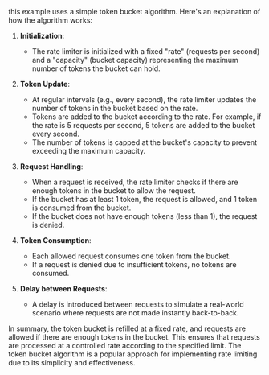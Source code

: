 this example uses a simple token bucket algorithm. Here's an explanation of how the algorithm works:

1. **Initialization**:
   - The rate limiter is initialized with a fixed "rate" (requests per second) and a "capacity" (bucket capacity) representing the maximum number of tokens the bucket can hold.

2. **Token Update**:
   - At regular intervals (e.g., every second), the rate limiter updates the number of tokens in the bucket based on the rate.
   - Tokens are added to the bucket according to the rate. For example, if the rate is 5 requests per second, 5 tokens are added to the bucket every second.
   - The number of tokens is capped at the bucket's capacity to prevent exceeding the maximum capacity.

3. **Request Handling**:
   - When a request is received, the rate limiter checks if there are enough tokens in the bucket to allow the request.
   - If the bucket has at least 1 token, the request is allowed, and 1 token is consumed from the bucket.
   - If the bucket does not have enough tokens (less than 1), the request is denied.

4. **Token Consumption**:
   - Each allowed request consumes one token from the bucket.
   - If a request is denied due to insufficient tokens, no tokens are consumed.

5. **Delay between Requests**:
   - A delay is introduced between requests to simulate a real-world scenario where requests are not made instantly back-to-back.

In summary, the token bucket is refilled at a fixed rate, and requests are allowed if there are enough tokens in the bucket. This ensures that requests are processed at a controlled rate according to the specified limit. The token bucket algorithm is a popular approach for implementing rate limiting due to its simplicity and effectiveness.